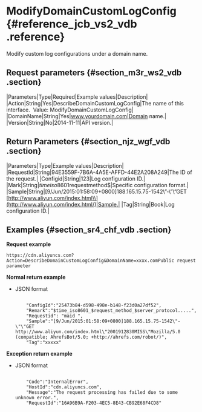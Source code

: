 # ModifyDomainCustomLogConfig {#reference_jcb_vs2_vdb .reference}

Modify custom log configurations under a domain name.

## Request parameters {#section_m3r_ws2_vdb .section}

|Parameters|Type|Required|Example values|Description|
|Action|String|Yes|DescribeDomainCustomLogConfig|The name of this interface.  Value: ModifyDomainCustomLogConfig|
|DomainName|String|Yes|www.yourdomain.com|Domain name.|
|Version|String|No|2014-11-11|API version.|

## Return Parameters {#section_njz_wgf_vdb .section}

|Parameters|Type|Example values|Description|
|RequestId|String|94E3559F-7B6A-4A5E-AFFD-44E2A208A249|The ID of the request.|
|Configid|String|123|Log configuration ID.|
|Mark|String|$timeiso8601$requestmethod$|Specific configuration format.|
|Sample|String|\[9/Jun/2015:01:58:09+0800\]188.165.15.75-1542\\”-\\”\\”GET [http://www.aliyun.com/index.html\\](http://www.aliyun.com/index.html/)|Sample.|
|Tag|String|Book|Log configuration ID.|

## Examples {#section_sr4_chf_vdb .section}

**Request example**

```
https://cdn.aliyuncs.com?Action=DescribeDomainCustomLogConfig&DomainName=xxxx.comPublic request parameter
```

**Normal return example**

-   JSON format

    ```
    
        "ConfigId":"25473b84-d598-498e-b148-f23d0a27df52",
        "Remark":"$time_iso8601_$request_method_$server_protocol.....",
        "Requestid": "maid ",
        "Sample":"[9/Jun/2015:01:58:09+0800]188.165.15.75-1542\"-\"\"GET http://www.aliyun.com/index.html\"2001912830MISS\"Mozilla/5.0 (compatible; AhrefsBot/5.0; +http://ahrefs.com/robot/)",
        "Tag":"xxxxx"
    
    ```


**Exception return example**

-   JSON format

    ```
    
        "Code":"InternalError",
        "HostId":"cdn.aliyuncs.com",
        "Message":"The request processing has failed due to some unknown error.",
        "RequestId":"16A96B9A-F203-4EC5-8E43-CB92E68F4CD8"
    
    ```


